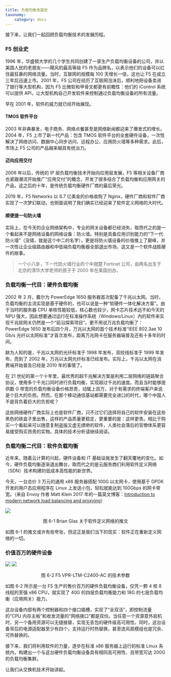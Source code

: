 ```yaml
---
title: 负载均衡发展史
taxonomy:
    category: docs
---
```


接下来，让我们一起回顾负载均衡技术的发展历程。

### F5 创业史

1996 年，华盛顿大学的几个学生共同创建了一家生产负载均衡设备的公司，并以美国人民的老朋友——飓风的最高等级 F5 作为品牌名，以表示他们的设备可以扛住最狂暴的网络流量。当时，互联网的规模每 100 天增长一倍，这也让 F5 在成立三年后迅速上市。2001 年，F5 公司在经历了互联网泡沫后，顺利地把设备卖进了银行等大型机构，因为 F5 比微软和甲骨文都更有前瞻性：他们的 iControl 系统可以提供 API，让大型机构自己开发软件来控制通过负载均衡设备的所有流量。

早在 2001 年，软件的威力就已经开始展现。

#### TMOS 软件平台

2003 年非典暴发，电子商务、网络点餐甚至是网络新闻都迎来了爆发式的增长。2004 年，F5 上市了新一代产品：包含 TMOS 软件平台的全套硬件设备，一次性解决了网络访问、数据中心同步访问、远程办公、应用防火墙等多种需求。此后，市场上 F5 公司的产品越来越具有统治力。

#### 迈向应用交付

2006 年以后，传统的 IP 层负载均衡技术开始向应用层发展，F5 等相关设备厂商也紧跟潮流开始推广“应用交付”的概念，开发了很多结合了负载均衡和应用网关的产品，这之后的十年，是传统负载均衡硬件厂商的最后荣光。

2019 年，F5 Networks 以 6.7 亿美金的价格收购了 Nginx，硬件厂商和软件厂商实现了一次梦幻联动，也侧面说明了我们确实已经迎来了软件定义网络的大时代。

#### 顺便提一句防火墙

实际上，在今天的企业网络架构中，专业的网关设备都已经消失，取而代之的是一个看起来不是网络设备的网络设备：防火墙。特别是具备应用识别能力的“下一代防火墙”（没错，就是这个中二的名字），更是将防火墙设备的价值推上了巅峰，并一次性让企业级路由器和中低端负载均衡器全部退出市场，这又是一个软件战胜硬件的故事。

> 一个小八卦，下一代防火墙行业的个中翘楚 Fortinet 公司，由两名出生于北京的清华大学老师的孩子于 2000 年在美国创办。

### 负载均衡一代目：硬件负载均衡

2002 年 2 月，戴尔为 PowerEdge 1650 服务器首次配备了千兆以太网。当时，负载均衡的主流实现是基于硬件的，也可以说是一种“软硬件一体化解决方案”。由于当时的服务器 CPU 单核性能较低，核心数也较少，网卡芯片技术远不如今天的 NPU 强大，因此想要通过运行在标准操作系统（Windows/Linux）内的软件来实现千兆软网关仍然是一个“前沿探索项目”。更不用说万兆负载均衡了：PowerEdge 1650 发布后四个月，万兆以太网的首个技术标准“IEEE 802.3ae 10 Gb/s 光纤以太网标准”才首次发布，距离万兆网卡在服务器端普及还有十多年的时间。

鲜为人知的是，千兆以太网的光纤标准于 1998 年发布，双绞线标准于 1999 年发布，而到了 2002 年，万兆以太网光纤标准已经发布。实际上，千兆以太网在消费端开始普及已经是 2010 年的事情了。

在 21 世纪的第一个十年里，最优秀的超千兆解决方案是利用二层网络的链路聚合协议，使用多个千兆口同时进行负载均衡，实现超过千兆的速度。而且当时能够提供数 G 带宽的负载均衡设备价格昂贵，动辄上百万，对于有需求的终端客户来说是个巨大的负担。然而，在那个移动通信基站都需要完全进口的时代，哪个中国人不是背负着巨大的负担呢？

这些网络硬件厂商实际上也是软件厂商，只不过它们选择将自己的软件安装在这些黑色的铁盒子里出售，这样的产品质量更稳定，更重要的是：这样更贵。相比于购买一个看起来可以随意复制盗版又虚无缥缈的软件，人类社会落后的官僚体系更容易接受购买昂贵的实物。具体的技术分析请继续阅读。

### 负载均衡二代目：软件负载均衡

近年来，随着云计算的兴起，硬件设备和 IT 基础设施发生了翻天覆地的变化。如今，硬件负载均衡逐渐退出舞台，取而代之的是云服务商们利用软件定义网络（SDN）技术构建的低成本高性能的新世界。

今天，一台总价 3 万元的通用 x86 服务器搭配 100G 以太网卡，使用基于 DPDK 开发的用户态应用程序在 Linux 上发送小包，轻松就能达到 100Gbps 的网卡带宽。（来自 Envoy 作者 Matt Klein 2017 年的一篇英文博客：[Introduction to modern network load balancing and proxying](https://blog.envoyproxy.io/introduction-to-modern-network-load-balancing-and-proxying-a57f6ff80236)）

![](https://qn.lvwenhan.com/2023-01-06-16730039147229.jpg)
<center>图 6-1 Brian Glas 关于软件定义网络的推文</center>

如图 6-1 的推文或许有些夸张，但这正是我们当下的现实：软件正在重新定义网络的一切。

### 价值百万的硬件设备

![](https://qn.lvwenhan.com/2022-12-28-16721666482414.jpg)
![](https://qn.lvwenhan.com/2022-12-29-16723036985096.jpg)
<center>图 6-2 F5 VPR-LTM-C2400-AC 的技术参数</center>

如图 6-2 所示是一台 F5 生产的售价百万的硬件负载均衡设备，仅凭一颗 4 核 8 线程的至强 x86 CPU，就实现了 40G 的四层负载均衡能力和 18G 的七层负载均衡（应用网关）能力。

这台设备内部有两个控制器和四个接口插槽，实现了“全双活”，即控制流量的“CPU 内存主板”和收发流量的“网络接口”都是双份。当任意一个资源意外宕机时，另一个备用资源可以无缝接替，实现无丢包的硬件级高可用性。同时，这台设备背后的电源适配器至少有四个，支持运行时热替换，甚至连风扇模组也是冗余、可热替换的。

接下来，我们将利用软件的力量，逐步在标准 x86 服务器上运行的标准 Linux 系统内，构建出一个与这台硬件负载均衡设备具有相同高可用性、且带宽可达 200G 的负载均衡集群。

让我们从交换机技术开始讲起。
